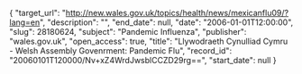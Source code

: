 {
  "target_url": "http://new.wales.gov.uk/topics/health/news/mexicanflu09/?lang=en", 
  "description": "", 
  "end_date": null, 
  "date": "2006-01-01T12:00:00", 
  "slug": 28180624, 
  "subject": "Pandemic Influenza", 
  "publisher": "wales.gov.uk", 
  "open_access": true, 
  "title": "Llywodraeth Cynulliad Cymru - Welsh Assembly Govenrment: Pandemic Flu", 
  "record_id": "20060101T120000/Nv+xZ4WrdJwsblCCZD29rg==", 
  "start_date": null
}

